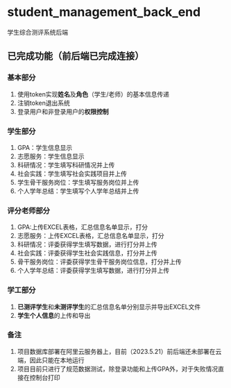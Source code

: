 # student_management_back_end
学生综合测评系统后端

## 已完成功能（前后端已完成连接）
### 基本部分
1. 使用token实现**姓名**及**角色**（学生/老师）的基本信息传递
2. 注销token退出系统
3. 登录用户和非登录用户的**权限控制**
### 学生部分
1. GPA：学生信息显示
2. 志愿服务：学生信息显示
3. 科研情况：学生填写科研情况并上传
4. 社会实践：学生填写社会实践项目并上传
5. 学生骨干服务岗位：学生填写服务岗位并上传
6. 个人学年总结：学生填写个人学年总结并上传
### 评分老师部分
1. GPA:上传EXCEL表格，汇总信息名单显示，打分
2. 志愿服务：上传EXCEL表格，汇总信息名单显示，打分
3. 科研情况：评委获得学生填写数据，进行打分并上传
4. 社会实践：评委获得学生社会实践信息，打分并上传
5. 骨干服务岗位：评委获得学生骨干服务岗位信息，打分并上传
6. 个人学年总结：评委获得学生填写数据，进行打分并上传
### 学工部分
1. **已测评学生**和**未测评学生**的汇总信息名单分别显示并导出EXCEL文件
2. **学生个人信息**的上传和导出

### 备注
1. 项目数据库部署在阿里云服务器上，目前（2023.5.21）前后端还未部署在云端，因此只能在本地运行
2. 项目目前只进行了规范数据测试，除登录功能和上传GPA外，对于失败情况直接在控制台打印
